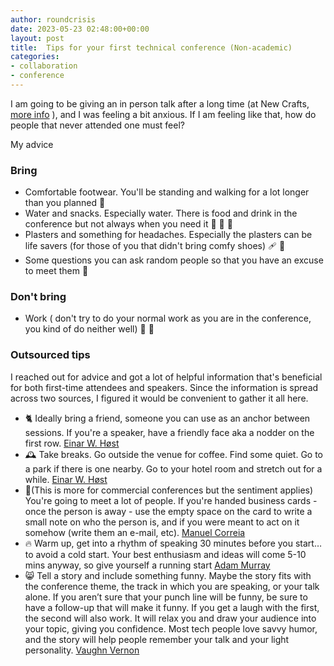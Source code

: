 ```yaml
---
author: roundcrisis
date: 2023-05-23 02:48:00+00:00
layout: post
title:  Tips for your first technical conference (Non-academic)
categories:
- collaboration
- conference
---
```


I am going to be giving an in person talk after a long time (at New Crafts, [more info](https://www.roundcrisis.com/2023/05/23/2023-05-23-new-crafts-2023/) ), and I was feeling a bit anxious. If I am feeling like that, how do people that never attended one must feel? 

My advice

### Bring
* Comfortable footwear. You'll be standing and walking for a lot longer than you planned 👟
* Water and snacks. Especially water. There is food and drink in the conference but not always when you need it  🚰 🥜 🍏
* Plasters and something for headaches. Especially the plasters can be life savers (for those of you that didn't bring comfy shoes) 🩹 💊
* Some questions you can ask random people so that you have an excuse to meet them  👋 

### Don't bring
* Work ( don't try to do your normal work as you are in the conference, you kind of do neither well) 🏢 🛑

### Outsourced tips 

I reached out for advice and got a lot of helpful information that's beneficial for both first-time attendees and speakers. Since the information is spread across two sources, I figured it would be convenient to gather it all here.


* 🐈 Ideally bring a friend, someone you can use as an anchor between sessions. If you're a speaker, have a friendly face aka a nodder on the first row. [Einar W. Høst](https://mastodon.social/@einarwh/110416663977069264)
* 🕰️ Take breaks. Go outside the venue for coffee. Find some quiet. Go to a park if there is one nearby. Go to your hotel room and stretch out for a while. [Einar W. Høst](https://mastodon.social/@einarwh/110416724625605555)
* 📇(This is more for commercial conferences but the sentiment applies) You're going to meet a lot of people. If you're handed business cards - once the person is away - use the empty space on the card to write a small note on who the person is, and if you were meant to act on it somehow (write them an e-mail, etc). [Manuel Correia](https://www.linkedin.com/in/manuelcorreia/)
* 🔥 Warm up, get into a rhythm of speaking 30 minutes before you start… to avoid a cold start. Your best enthusiasm and ideas will come 5-10 mins anyway, so give yourself a running start [Adam Murray](https://www.linkedin.com/feed/update/urn:li:activity:7066665659065090048?commentUrn=urn%3Ali%3Acomment%3A%28activity%3A7066665659065090048%2C7066673231872602112%29)
* 😸 Tell a story and include something funny. Maybe the story fits with the conference theme, the track in which you are speaking, or your talk alone. If you aren’t sure that your punch line will be funny, be sure to have a follow-up that will make it funny. If you get a laugh with the first, the second will also work. It will relax you and draw your audience into your topic, giving you confidence. Most tech people love savvy humor, and the story will help people remember your talk and your light personality. [Vaughn Vernon](https://www.linkedin.com/feed/update/urn:li:activity:7066665659065090048?commentUrn=urn%3Ali%3Acomment%3A%28activity%3A7066665659065090048%2C7066676155185037312%29&dashCommentUrn=urn%3Ali%3Afsd_comment%3A%287066676155185037312%2Curn%3Ali%3Aactivity%3A7066665659065090048%29)



